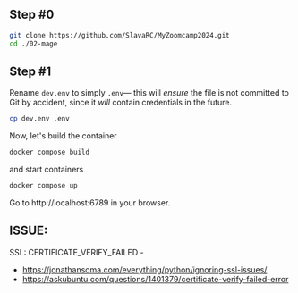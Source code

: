 ## Step #0
```bash
git clone https://github.com/SlavaRC/MyZoomcamp2024.git
cd ./02-mage
```


## Step #1 
Rename `dev.env` to simply `.env`— this will _ensure_ the file is not committed to Git by accident, since it _will_ contain credentials in the future.
```bash
cp dev.env .env
```



Now, let's build the container

```bash
docker compose build
```
and start containers
```bash
docker compose up
```
Go to http://localhost:6789 in your browser.



## ISSUE:
SSL: CERTIFICATE_VERIFY_FAILED - 
- https://jonathansoma.com/everything/python/ignoring-ssl-issues/
- https://askubuntu.com/questions/1401379/certificate-verify-failed-error